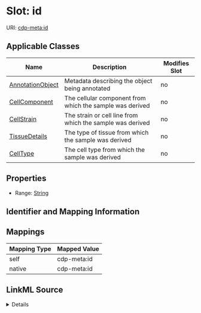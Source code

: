 

# Slot: id

URI: [cdp-meta:id](metadataid)



<!-- no inheritance hierarchy -->





## Applicable Classes

| Name | Description | Modifies Slot |
| --- | --- | --- |
| [AnnotationObject](AnnotationObject.md) | Metadata describing the object being annotated |  no  |
| [CellComponent](CellComponent.md) | The cellular component from which the sample was derived |  no  |
| [CellStrain](CellStrain.md) | The strain or cell line from which the sample was derived |  no  |
| [TissueDetails](TissueDetails.md) | The type of tissue from which the sample was derived |  no  |
| [CellType](CellType.md) | The cell type from which the sample was derived |  no  |







## Properties

* Range: [String](String.md)





## Identifier and Mapping Information








## Mappings

| Mapping Type | Mapped Value |
| ---  | ---  |
| self | cdp-meta:id |
| native | cdp-meta:id |




## LinkML Source

<details>
```yaml
name: id
alias: id
domain_of:
- TissueDetails
- CellType
- CellStrain
- CellComponent
- AnnotationObject
range: string

```
</details>
